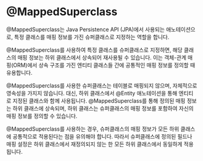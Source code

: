 # @MappedSuperclass
@MappedSuperclass는 Java Persistence API (JPA)에서 사용되는 애노테이션으로, 특정 클래스를 매핑 정보를 가진 슈퍼클래스로 지정하는 역할을 합니다.

@MappedSuperclass를 사용하여 특정 클래스를 슈퍼클래스로 지정하면, 해당 클래스의 매핑 정보는 하위 클래스에서 상속되어 재사용될 수 있습니다. 이는 객체-관계 매핑(ORM)에서 상속 구조를 가진 엔티티 클래스들 간에 공통적인 매핑 정보를 정의할 때 유용합니다.

@MappedSuperclass를 사용한 슈퍼클래스는 테이블로 매핑되지 않으며, 자체적으로 영속성을 가지지 않습니다. 대신, 하위 클래스에서 @Entity 애노테이션을 통해 엔티티로 지정된 클래스와 함께 사용됩니다. @MappedSuperclass를 통해 정의된 매핑 정보는 하위 클래스에 상속되며, 하위 클래스는 슈퍼클래스의 매핑 정보를 포함하여 자신의 매핑 정보를 정의할 수 있습니다.

@MappedSuperclass를 사용하는 경우, 슈퍼클래스의 매핑 정보가 모든 하위 클래스에 공통적으로 적용된다는 점을 유의해야 합니다. 따라서 슈퍼클래스에 정의된 필드나 매핑 설정은 하위 클래스에서 재정의되지 않는 한 모든 하위 클래스에서 동일하게 적용됩니다.

